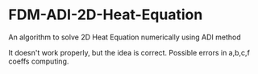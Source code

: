 # FDM-ADI-2D-Heat-Equation
An algorithm to solve 2D Heat Equation numerically using ADI method

It doesn't work properly, but the idea is correct. Possible errors in a,b,c,f coeffs computing.
